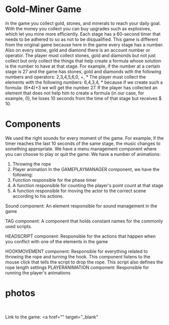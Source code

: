 # Gold-Miner Game
In the game you collect gold, stones, and minerals to reach your daily goal. With the money you collect you can buy upgrades such as explosives, which let you mine more efficiently. 
Each stage has a 60-second timer that needs to be adhered to so as not to be disqualified.
This game is different from the original game because here in the game every stage has a number. Also on every stone, gold and diamond there is an account number or operator. The player must collect stones, gold and diamonds but not just collect but only collect the things that help create a formula whose solution is the number to have at that stage.
For example, if the number at a certain stage is 27 and the game has stones, gold and diamonds with the following numbers and operators: 2,3,4,5,6,0, +, *
The player must collect the elements with the following numbers: 6,4,3,4, * because if we create such a formula: (6*4)+3 we will get the number 27.
If the player has collected an element that does not help him to create a formula (in our case, for example, 0), he loses 10 seconds from the time of that stage but receives $ 10.

# Components

We used the right sounds for every moment of the game. For example, if the timer reaches the last 10 seconds of the same stage, the music changes to something appropriate.
We have a menu management component where you can choose to play or quit the game.
We have a number of animations:
1. Throwing the rope
2. Player animation
In the GAMEPLAYMANAGER component, we have the following:
1. Function responsible for the phase timer
2. A function responsible for counting the player's point count at that stage
3. A function responsible for moving the actor to the correct scene according to his actions.

Sound component:
An element responsible for sound management in the game

TAG component:
A component that holds constant names for the commonly used scripts.

HEADSCRIPT component:
Responsible for the actions that happen when you conflict with one of the elements in the game

HOOKMOVEMENT component:
Responsible for everything related to throwing the rope and turning the hook. This component listens to the mouse click that tells the script to drop the rope.
This script also defines the rope length settings
PLAYERANIMATION component:
Responsible for running the player's animations

# photos

<img src="" target="_blank"/>

<img src="" />

Link to the game: <a href="" target="_blank"
